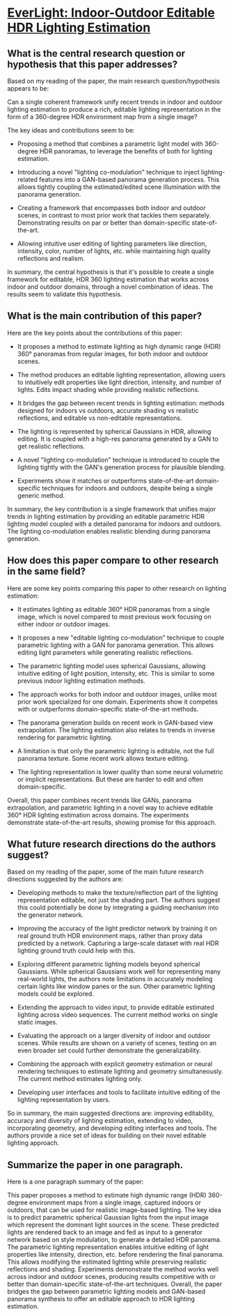 # [EverLight: Indoor-Outdoor Editable HDR Lighting Estimation](https://arxiv.org/abs/2304.13207)

## What is the central research question or hypothesis that this paper addresses?

 Based on my reading of the paper, the main research question/hypothesis appears to be:

Can a single coherent framework unify recent trends in indoor and outdoor lighting estimation to produce a rich, editable lighting representation in the form of a 360-degree HDR environment map from a single image?

The key ideas and contributions seem to be:

- Proposing a method that combines a parametric light model with 360-degree HDR panoramas, to leverage the benefits of both for lighting estimation.

- Introducing a novel "lighting co-modulation" technique to inject lighting-related features into a GAN-based panorama generation process. This allows tightly coupling the estimated/edited scene illumination with the panorama generation. 

- Creating a framework that encompasses both indoor and outdoor scenes, in contrast to most prior work that tackles them separately. Demonstrating results on par or better than domain-specific state-of-the-art.

- Allowing intuitive user editing of lighting parameters like direction, intensity, color, number of lights, etc. while maintaining high quality reflections and realism. 

In summary, the central hypothesis is that it's possible to create a single framework for editable, HDR 360 lighting estimation that works across indoor and outdoor domains, through a novel combination of ideas. The results seem to validate this hypothesis.


## What is the main contribution of this paper?

 Here are the key points about the contributions of this paper:

- It proposes a method to estimate lighting as high dynamic range (HDR) 360° panoramas from regular images, for both indoor and outdoor scenes. 

- The method produces an editable lighting representation, allowing users to intuitively edit properties like light direction, intensity, and number of lights. Edits impact shading while providing realistic reflections.

- It bridges the gap between recent trends in lighting estimation: methods designed for indoors vs outdoors, accurate shading vs realistic reflections, and editable vs non-editable representations. 

- The lighting is represented by spherical Gaussians in HDR, allowing editing. It is coupled with a high-res panorama generated by a GAN to get realistic reflections.

- A novel "lighting co-modulation" technique is introduced to couple the lighting tightly with the GAN's generation process for plausible blending.

- Experiments show it matches or outperforms state-of-the-art domain-specific techniques for indoors and outdoors, despite being a single generic method.

In summary, the key contribution is a single framework that unifies major trends in lighting estimation by providing an editable parametric HDR lighting model coupled with a detailed panorama for indoors and outdoors. The lighting co-modulation enables realistic blending during panorama generation.


## How does this paper compare to other research in the same field?

 Here are some key points comparing this paper to other research on lighting estimation:

- It estimates lighting as editable 360° HDR panoramas from a single image, which is novel compared to most previous work focusing on either indoor or outdoor images. 

- It proposes a new "editable lighting co-modulation" technique to couple parametric lighting with a GAN for panorama generation. This allows editing light parameters while generating realistic reflections.

- The parametric lighting model uses spherical Gaussians, allowing intuitive editing of light position, intensity, etc. This is similar to some previous indoor lighting estimation methods.

- The approach works for both indoor and outdoor images, unlike most prior work specialized for one domain. Experiments show it competes with or outperforms domain-specific state-of-the-art methods.

- The panorama generation builds on recent work in GAN-based view extrapolation. The lighting estimation also relates to trends in inverse rendering for parametric lighting.

- A limitation is that only the parametric lighting is editable, not the full panorama texture. Some recent work allows texture editing.

- The lighting representation is lower quality than some neural volumetric or implicit representations. But these are harder to edit and often domain-specific.

Overall, this paper combines recent trends like GANs, panorama extrapolation, and parametric lighting in a novel way to achieve editable 360° HDR lighting estimation across domains. The experiments demonstrate state-of-the-art results, showing promise for this approach.


## What future research directions do the authors suggest?

 Based on my reading of the paper, some of the main future research directions suggested by the authors are:

- Developing methods to make the texture/reflection part of the lighting representation editable, not just the shading part. The authors suggest this could potentially be done by integrating a guiding mechanism into the generator network.

- Improving the accuracy of the light predictor network by training it on real ground truth HDR environment maps, rather than proxy data predicted by a network. Capturing a large-scale dataset with real HDR lighting ground truth could help with this.

- Exploring different parametric lighting models beyond spherical Gaussians. While spherical Gaussians work well for representing many real-world lights, the authors note limitations in accurately modeling certain lights like window panes or the sun. Other parametric lighting models could be explored.

- Extending the approach to video input, to provide editable estimated lighting across video sequences. The current method works on single static images.

- Evaluating the approach on a larger diversity of indoor and outdoor scenes. While results are shown on a variety of scenes, testing on an even broader set could further demonstrate the generalizability.

- Combining the approach with explicit geometry estimation or neural rendering techniques to estimate lighting and geometry simultaneously. The current method estimates lighting only.

- Developing user interfaces and tools to facilitate intuitive editing of the lighting representation by users.

So in summary, the main suggested directions are: improving editability, accuracy and diversity of lighting estimation, extending to video, incorporating geometry, and developing editing interfaces and tools. The authors provide a nice set of ideas for building on their novel editable lighting approach.


## Summarize the paper in one paragraph.

 Here is a one paragraph summary of the paper:

This paper proposes a method to estimate high dynamic range (HDR) 360-degree environment maps from a single image, captured indoors or outdoors, that can be used for realistic image-based lighting. The key idea is to predict parametric spherical Gaussian lights from the input image which represent the dominant light sources in the scene. These predicted lights are rendered back to an image and fed as input to a generator network based on style modulation, to generate a detailed HDR panorama. The parametric lighting representation enables intuitive editing of light properties like intensity, direction, etc. before rendering the final panorama. This allows modifying the estimated lighting while preserving realistic reflections and shading. Experiments demonstrate the method works well across indoor and outdoor scenes, producing results competitive with or better than domain-specific state-of-the-art techniques. Overall, the paper bridges the gap between parametric lighting models and GAN-based panorama synthesis to offer an editable approach to HDR lighting estimation.
